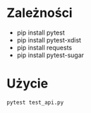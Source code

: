 # Zależności
- pip install pytest
- pip install pytest-xdist
- pip install requests
- pip install pytest-sugar

# Użycie

`pytest test_api.py`